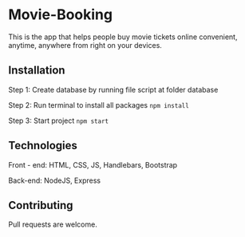 # Movie-Booking

This is the app that helps people buy movie tickets online convenient, anytime, anywhere from right on your devices.

## Installation
Step 1: Create database by running file script at folder database

Step 2: Run terminal to install all packages
`npm install`

Step 3: Start project
`npm start`

## Technologies	
Front - end: HTML, CSS, JS, Handlebars, Bootstrap

Back-end: NodeJS, Express



## Contributing
Pull requests are welcome. 


